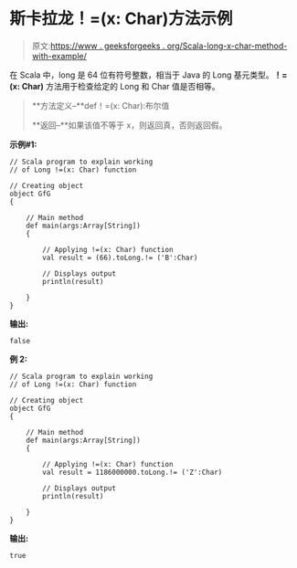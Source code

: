 # 斯卡拉龙！=(x: Char)方法示例

> 原文:[https://www . geeksforgeeks . org/Scala-long-x-char-method-with-example/](https://www.geeksforgeeks.org/scala-long-x-char-method-with-example/)

在 Scala 中，long 是 64 位有符号整数，相当于 Java 的 Long 基元类型。**！=(x: Char)** 方法用于检查给定的 Long 和 Char 值是否相等。

> **方法定义–**def！=(x: Char):布尔值
> 
> **返回–**如果该值不等于 x，则返回真，否则返回假。

**示例#1:**

```
// Scala program to explain working 
// of Long !=(x: Char) function

// Creating object
object GfG
{ 

    // Main method
    def main(args:Array[String])
    {

        // Applying !=(x: Char) function
        val result = (66).toLong.!= ('B':Char)

        // Displays output
        println(result)

    }
} 
```

**输出:**

```
false
```

**例 2:**

```
// Scala program to explain working
// of Long !=(x: Char) function

// Creating object
object GfG
{ 

    // Main method
    def main(args:Array[String])
    {

        // Applying !=(x: Char) function
        val result = 1186000000.toLong.!= ('Z':Char)

        // Displays output
        println(result)

    }
} 
```

**输出:**

```
true
```